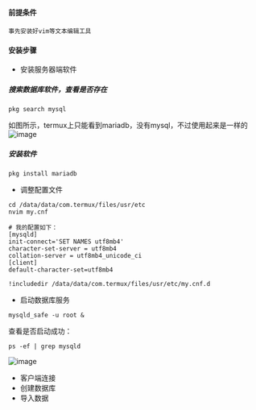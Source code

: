 #### 前提条件
  
    事先安装好vim等文本编辑工具

#### 安装步骤
- 安装服务器端软件

##### 搜索数据库软件，查看是否存在

~~~
pkg search mysql
~~~
如图所示，termux上只能看到mariadb，没有mysql，不过使用起来是一样的
  ![image](https://github.com/light2001/MyDocs/assets/3821091/5c2b42ec-63e4-4c27-9c3e-906fbd46c76f)


##### 安装软件
~~~
pkg install mariadb
~~~
- 调整配置文件
~~~
cd /data/data/com.termux/files/usr/etc
nvim my.cnf

# 我的配置如下：
[mysqld]
init-connect='SET NAMES utf8mb4'
character-set-server = utf8mb4
collation-server = utf8mb4_unicode_ci
[client]
default-character-set=utf8mb4

!includedir /data/data/com.termux/files/usr/etc/my.cnf.d
~~~

- 启动数据库服务
~~~
mysqld_safe -u root &
~~~
查看是否启动成功：
~~~
ps -ef | grep mysqld
~~~
![image](https://github.com/light2001/MyDocs/assets/3821091/347c3e6e-396c-498d-bafe-0dca03475b4e)

- 客户端连接
- 创建数据库
- 导入数据
  
